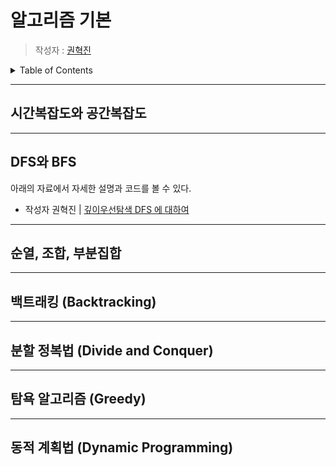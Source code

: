 # 알고리즘 기본

> 작성자 : [권혁진](https://github.com/KimKwon)

<details>
<summary>Table of Contents</summary>

- [시간복잡도와 공간복잡도](#시간복잡도와-공간복잡도)
- [DFS와 BFS](#dfs와-bfs)
- [순열, 조합, 부분집합](#순열-조합-부분집합)
- [백트래킹 (Backtracking)](#백트래킹-backtracking)
- [분할 정복법 (Divide and Conquer)](#분할-정복법-divide-and-conquer))
- [탐욕 알고리즘 (Greedy)](#탐욕-알고리즘-greedy)
- [동적 계획법 (Dynamic Programming)](#동적-계획법-dynamic-programming)

</details>

---

## 시간복잡도와 공간복잡도

---

## DFS와 BFS

아래의 자료에서 자세한 설명과 코드를 볼 수 있다.

- 작성자 권혁진 | [깊이우선탐색 DFS 에 대하여](https://nukw0n-dev.tistory.com/5)

---

## 순열, 조합, 부분집합

---

## 백트래킹 (Backtracking)

---

## 분할 정복법 (Divide and Conquer)

---

## 탐욕 알고리즘 (Greedy)

---

## 동적 계획법 (Dynamic Programming)